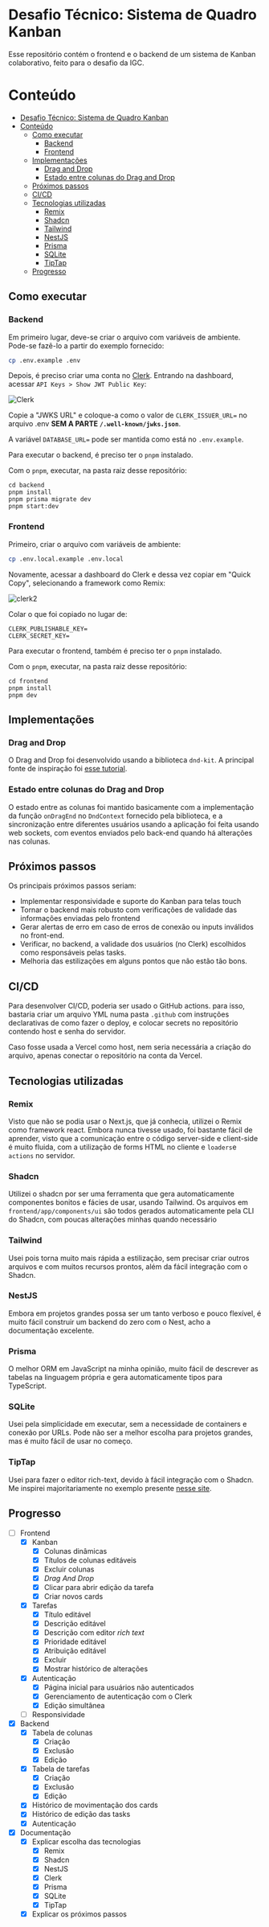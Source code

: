 # Desafio Técnico: Sistema de Quadro Kanban

Esse repositório contém o frontend e o backend de um sistema de Kanban colaborativo, feito para o desafio da IGC.

# Conteúdo

- [Desafio Técnico: Sistema de Quadro Kanban](#desafio-técnico-sistema-de-quadro-kanban)
- [Conteúdo](#conteúdo)
  - [Como executar](#como-executar)
    - [Backend](#backend)
    - [Frontend](#frontend)
  - [Implementações](#implementações)
    - [Drag and Drop](#drag-and-drop)
    - [Estado entre colunas do Drag and Drop](#estado-entre-colunas-do-drag-and-drop)
  - [Próximos passos](#próximos-passos)
  - [CI/CD](#cicd)
  - [Tecnologias utilizadas](#tecnologias-utilizadas)
    - [Remix](#remix)
    - [Shadcn](#shadcn)
    - [Tailwind](#tailwind)
    - [NestJS](#nestjs)
    - [Prisma](#prisma)
    - [SQLite](#sqlite)
    - [TipTap](#tiptap)
  - [Progresso](#progresso)

## Como executar

### Backend

Em primeiro lugar, deve-se criar o arquivo com variáveis de ambiente. Pode-se fazê-lo a partir do exemplo fornecido:

```sh
cp .env.example .env
```

Depois, é preciso criar uma conta no [Clerk](https://dashboard.clerk.com/sign-up?redirect_url=https%3A%2F%2Fdashboard.clerk.com%2F). Entrando na dashboard, acessar `API Keys > Show JWT Public Key`:

![Clerk](images/clerk.png)

Copie a "JWKS URL" e coloque-a como o valor de `CLERK_ISSUER_URL=` no arquivo .env **SEM A PARTE `/.well-known/jwks.json`**.

A variável `DATABASE_URL=` pode ser mantida como está no `.env.example`.

Para executar o backend, é preciso ter o `pnpm` instalado.

Com o `pnpm`, executar, na pasta raiz desse repositório:

```
cd backend
pnpm install
pnpm prisma migrate dev
pnpm start:dev
```

### Frontend

Primeiro, criar o arquivo com variáveis de ambiente:

```sh
cp .env.local.example .env.local
```

Novamente, acessar a dashboard do Clerk e dessa vez copiar em "Quick Copy", selecionando a framework como Remix:

![clerk2](images/clerk2.png)

Colar o que foi copiado no lugar de:

```
CLERK_PUBLISHABLE_KEY=
CLERK_SECRET_KEY=
```

Para executar o frontend, também é preciso ter o `pnpm` instalado.

Com o `pnpm`, executar, na pasta raiz desse repositório:

```
cd frontend
pnpm install
pnpm dev
```

## Implementações

### Drag and Drop

O Drag and Drop foi desenvolvido usando a biblioteca `dnd-kit`. A principal fonte de inspiração foi [esse tutorial](https://blog.logrocket.com/build-kanban-board-dnd-kit-react/#sensors).

### Estado entre colunas do Drag and Drop

O estado entre as colunas foi mantido basicamente com a implementação da função `onDragEnd` no `DndContext` fornecido pela biblioteca, e a sincronização entre diferentes usuários usando a aplicação foi feita usando web sockets, com eventos enviados pelo back-end quando há alterações nas colunas.

## Próximos passos

Os principais próximos passos seriam:

- Implementar responsividade e suporte do Kanban para telas touch
- Tornar o backend mais robusto com verificações de validade das informações enviadas pelo frontend
- Gerar alertas de erro em caso de erros de conexão ou inputs inválidos no front-end.
- Verificar, no backend, a validade dos usuários (no Clerk) escolhidos como responsáveis pelas tasks.
- Melhoria das estilizações em alguns pontos que não estão tão bons.

## CI/CD

Para desenvolver CI/CD, poderia ser usado o GitHub actions. para isso, bastaria criar um arquivo YML numa pasta `.github` com instruções declarativas de como fazer o deploy, e colocar secrets no repositório contendo host e senha do servidor.

Caso fosse usada a Vercel como host, nem seria necessária a criação do arquivo, apenas conectar o repositório na conta da Vercel.

## Tecnologias utilizadas

### Remix

Visto que não se podia usar o Next.js, que já conhecia, utilizei o Remix como framework react. Embora nunca tivesse usado, foi bastante fácil de aprender, visto que a comunicação entre o código server-side e client-side é muito fluida, com a utilização de forms HTML no cliente e `loaders`e `actions` no servidor.

### Shadcn

Utilizei o shadcn por ser uma ferramenta que gera automaticamente componentes bonitos e fácies de usar, usando Tailwind. Os arquivos em `frontend/app/components/ui` são todos gerados automaticamente pela CLI do Shadcn, com poucas alterações minhas quando necessário

### Tailwind

Usei pois torna muito mais rápida a estilização, sem precisar criar outros arquivos e com muitos recursos prontos, além da fácil integração com o Shadcn.

### NestJS

Embora em projetos grandes possa ser um tanto verboso e pouco flexível, é muito fácil construir um backend do zero com o Nest, acho a documentação excelente.

### Prisma

O melhor ORM em JavaScript na minha opinião, muito fácil de descrever as tabelas na linguagem própria e gera automaticamente tipos para TypeScript.

### SQLite

Usei pela simplicidade em executar, sem a necessidade de containers e conexão por URLs. Pode não ser a melhor escolha para projetos grandes, mas é muito fácil de usar no começo.

### TipTap


Usei para fazer o editor rich-text, devido à fácil integração com o Shadcn. Me inspirei majoritariamente no exemplo presente [nesse site](https://shandcn-ui-extensions.vercel.app/editor).


## Progresso

- [ ] Frontend
  - [x] Kanban
    - [x] Colunas dinâmicas
    - [x] Títulos de colunas editáveis
    - [x] Excluir colunas
    - [x] _Drag And Drop_
    - [x] Clicar para abrir edição da tarefa
    - [x] Criar novos cards
  - [x] Tarefas
    - [x] Título editável
    - [x] Descrição editável
    - [x] Descrição com editor _rich text_
    - [x] Prioridade editável
    - [x] Atribuição editável
    - [x] Excluir
    - [x] Mostrar histórico de alterações
  - [x] Autenticação
    - [x] Página inicial para usuários não autenticados
    - [x] Gerenciamento de autenticação com o Clerk
    - [x] Edição simultânea
  - [ ] Responsividade
- [x] Backend
  - [x] Tabela de colunas
    - [x] Criação
    - [x] Exclusão
    - [x] Edição
  - [x] Tabela de tarefas
    - [x] Criação
    - [x] Exclusão
    - [x] Edição
  - [x] Histórico de movimentação dos cards
  - [x] Histórico de edição das tasks
  - [x] Autenticação
- [x] Documentação
  - [x] Explicar escolha das tecnologias
    - [x] Remix
    - [x] Shadcn
    - [x] NestJS
    - [x] Clerk
    - [x] Prisma
    - [x] SQLite
    - [x] TipTap
  - [x] Explicar os próximos passos
